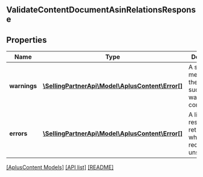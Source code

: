 ## ValidateContentDocumentAsinRelationsResponse

## Properties

Name | Type | Description | Notes
------------ | ------------- | ------------- | -------------
**warnings** | [**\SellingPartnerApi\Model\AplusContent\Error[]**](Error.md) | A set of messages to the user, such as warnings or comments. | [optional]
**errors** | [**\SellingPartnerApi\Model\AplusContent\Error[]**](Error.md) | A list of error responses returned when a request is unsuccessful. |

[[AplusContent Models]](../) [[API list]](../../Api) [[README]](../../../README.md)

